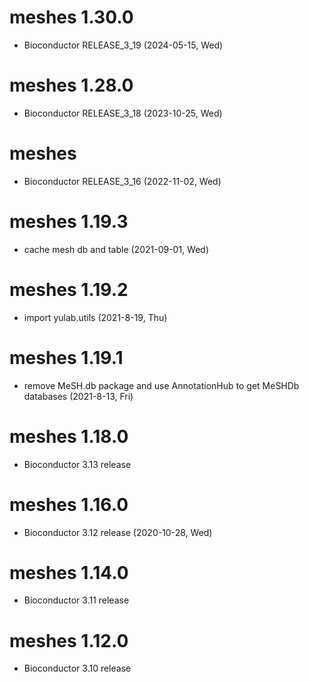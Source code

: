 # meshes 1.30.0

+ Bioconductor RELEASE_3_19 (2024-05-15, Wed)

# meshes 1.28.0

+ Bioconductor RELEASE_3_18 (2023-10-25, Wed)

# meshes

+ Bioconductor RELEASE_3_16 (2022-11-02, Wed)

# meshes 1.19.3

+ cache mesh db and table (2021-09-01, Wed)

# meshes 1.19.2

+ import yulab.utils (2021-8-19, Thu)

# meshes 1.19.1

+ remove MeSH.db package and use AnnotationHub to get MeSHDb databases (2021-8-13, Fri)

# meshes 1.18.0

+ Bioconductor 3.13 release

# meshes 1.16.0

+ Bioconductor 3.12 release (2020-10-28, Wed)

# meshes 1.14.0

+ Bioconductor 3.11 release

# meshes 1.12.0

+ Bioconductor 3.10 release

